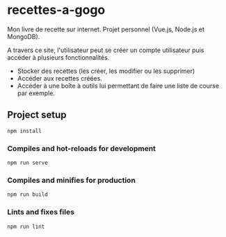 # recettes-a-gogo
Mon livre de recette sur internet. Projet personnel (Vue.js, Node.js et MongoDB).

A travers ce site, l'utilisateur peut se créer un compte utilisateur puis accéder à plusieurs fonctionnalités.
- Stocker des recettes (les créer, les modifier ou les supprimer)
- Accéder aux recettes créées.
- Accéder à une boîte à outils lui permettant de faire une liste de course par exemple.

## Project setup
```
npm install
```

### Compiles and hot-reloads for development
```
npm run serve
```

### Compiles and minifies for production
```
npm run build
```

### Lints and fixes files
```
npm run lint
```
